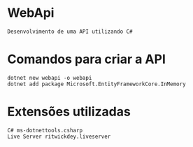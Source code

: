 # WebApi
    Desenvolvimento de uma API utilizando C#

# Comandos para criar a API
    dotnet new webapi -o webapi
    dotnet add package Microsoft.EntityFrameworkCore.InMemory

# Extensões utilizadas
    C# ms-dotnettools.csharp
    Live Server ritwickdey.liveserver
